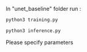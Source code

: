 In "unet_baseline" folder run :
```bash
python3 training.py 

```
```bash
python3 inference.py 

```
Please specify parameters

